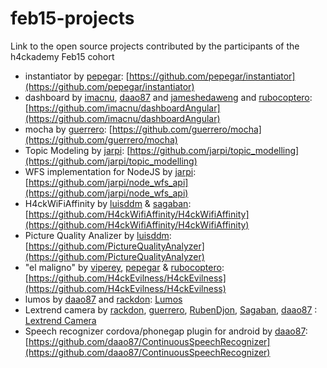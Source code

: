 # feb15-projects
Link to the open source projects contributed by the participants of the h4ckademy Feb15 cohort

* instantiator by [pepegar](http://github.com/pepegar): [https://github.com/pepegar/instantiator](https://github.com/pepegar/instantiator)
* dashboard by [imacnu](https://github.com/imacnu), [daao87](http://github.com/daao87) and [jameshedaweng](https://github.com/jameshedaweng) and [rubocoptero](https://github.com/rubocoptero): [https://github.com/imacnu/dashboardAngular](https://github.com/imacnu/dashboardAngular)
* mocha by [guerrero](https://github.com/guerrero): [https://github.com/guerrero/mocha](https://github.com/guerrero/mocha)
* Topic Modeling by [jarpi](https://github.com/jarpi): [https://github.com/jarpi/topic_modelling](https://github.com/jarpi/topic_modelling)
* WFS implementation for NodeJS by [jarpi](https://github.com/jarpi): [https://github.com/jarpi/node_wfs_api](https://github.com/jarpi/node_wfs_api)
* H4ckWiFiAffinity by [luisddm](http://github.com/luisddm) & [sagaban](https://github.com/sagaban): [https://github.com/H4ckWifiAffinity/H4ckWifiAffinity](https://github.com/H4ckWifiAffinity/H4ckWifiAffinity)
* Picture Quality Analizer by [luisddm](http://github.com/luisddm): [https://github.com/PictureQualityAnalyzer](https://github.com/PictureQualityAnalyzer)
* "el maligno" by [viperey](https://github.com/viperey), [pepegar](http://github.com/pepegar) & [rubocoptero](https://github.com/rubocoptero): [https://github.com/H4ckEvilness/H4ckEvilness](https://github.com/H4ckEvilness/H4ckEvilness)
* lumos by [daao87](http://github.com/daao87) and [rackdon](https://github.com/rackdon): [Lumos](https://github.com/daao87/lumos)
* Lextrend camera by [rackdon](https://github.com/rackdon), [guerrero](https://github.com/guerrero), [RubenDjon](https://github.com/RubenDjOn), [Sagaban](https://github.com/sagaban), [daao87](http://github.com/daao87) : [Lextrend Camera](https://github.com/RicardoMartinezCalvo/Lextrend-Camera)
* Speech recognizer cordova/phonegap plugin for android by [daao87](http://github.com/daao87): [https://github.com/daao87/ContinuousSpeechRecognizer](https://github.com/daao87/ContinuousSpeechRecognizer)
